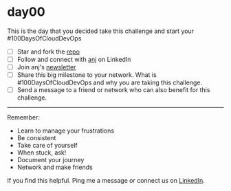 # day00

This is the day that you decided take this challenge and start your #100DaysOfCloudDevOps

- [ ] Star and fork the [repo](https://github.com/agcdtmr/100DaysOfCloudDevOps)
- [ ] Follow and connect with [anj](https://www.linkedin.com/in/anjcalleja/) on LinkedIn
- [ ] Join anj's [newsletter](https://anj.hashnode.dev/)
- [ ] Share this big milestone to your network. What is #100DaysOfCloudDevOps and why you are taking this challenge.
- [ ] Send a message to a friend or network who can also benefit for this challenge.

---

Remember:

- Learn to manage your frustrations
- Be consistent
- Take care of yourself
- When stuck, ask!
- Document your journey
- Network and make friends

If you find this helpful. Ping me a message or connect us on [LinkedIn](https://www.linkedin.com/in/anjcalleja/).
